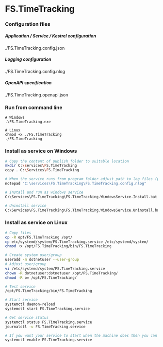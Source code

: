 # FS.TimeTracking

### Configuration files

##### Application / Service / Kestrel configuration

./FS.TimeTracking.config.json

##### Logging configuration

./FS.TimeTracking.config.nlog

##### OpenAPI specification

./FS.TimeTracking.openapi.json



### Run from command line

```shell
# Windows
.\FS.TimeTracking.exe

# Linux
chmod +x ./FS.TimeTracking
./FS.TimeTracking
```



### Install as service on Windows

```bash
# Copy the content of publish folder to suitable location
mkdir C:\services\FS.TimeTracking
copy . C:\Services\FS.TimeTracking

# When the service runs from program folder adjust path to log files (programm folder isn't writeable!)
notepad "C:\services\FS.TimeTracking\FS.TimeTracking.config.nlog"

# Install and run as windows service
C:\Services\FS.TimeTracking\FS.TimeTracking.WindowsService.Install.bat

# Uninstall service
C:\Services\FS.TimeTracking\FS.TimeTracking.WindowsService.Uninstall.bat
```



### Install as service on Linux

```bash
# Copy files
cp -R opt/FS.TimeTracking /opt/
cp etc/systemd/system/FS.TimeTracking.service /etc/systemd/system/
chmod +x /opt/FS.TimeTracking/bin/FS.TimeTracking

# Create system user/group
useradd -m dotnetuser --user-group
# Adjust user/group
vi /etc/systemd/system/FS.TimeTracking.service
chown -R dotnetuser:dotnetuser /opt/FS.TimeTracking/
chmod -R o= /opt/FS.TimeTracking/

# Test service
/opt/FS.TimeTracking/bin/FS.TimeTracking

# Start service
systemctl daemon-reload
systemctl start FS.TimeTracking.service

# Get service status
systemctl status FS.TimeTracking.service
journalctl -u FS.TimeTracking.service

# If you want your service to start when the machine does then you can use
systemctl enable FS.TimeTracking.service
```

